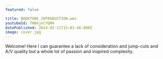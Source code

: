 ```yaml
---
featured: false

title: BOOKTUBE_INTRODUCTION.wmv
youtubeId: TH0kjnCYQM4
datePublished: 2014-02-11T15:01:46.000Z
image: cover.jpg
---
```


Welcome! Here I can guarantee a lack of consideration and jump-cuts and A/V quality but a whole lot of passion and inspired complexity.
